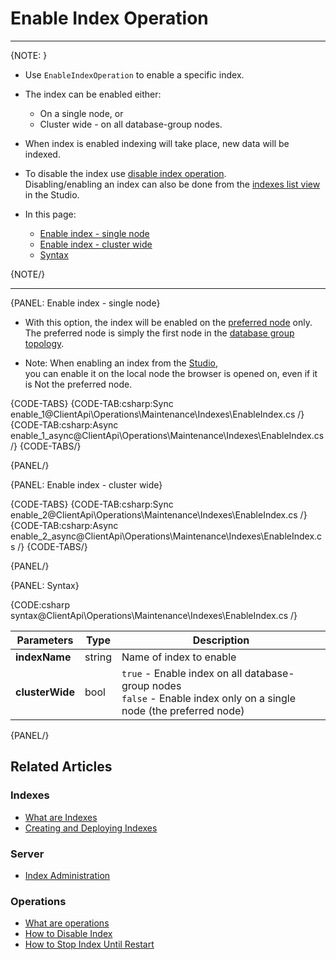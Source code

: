 # Enable Index Operation

 ---

{NOTE: }

* Use `EnableIndexOperation` to enable a specific index.  

* The index can be enabled either:  
    * On a single node, or  
    * Cluster wide - on all database-group nodes.  

* When index is enabled indexing will take place, new data will be indexed.  

* To disable the index use [disable index operation](../../../../client-api/operations/maintenance/indexes/disable-index).  
  Disabling/enabling an index can also be done from the [indexes list view](../../../../studio/database/indexes/indexes-list-view#indexes-list-view---actions) in the Studio.

* In this page:
    * [Enable index - single node](../../../../client-api/operations/maintenance/indexes/enable-index#enable-index---single-node)
    * [Enable index - cluster wide](../../../../client-api/operations/maintenance/indexes/enable-index#enable-index---cluster-wide)
    * [Syntax](../../../../client-api/operations/maintenance/indexes/enable-index#syntax)

{NOTE/}

---

{PANEL: Enable index - single node}

* With this option, the index will be enabled on the [preferred node](../../../../client-api/configuration/load-balance/overview#the-preferred-node) only.  
  The preferred node is simply the first node in the [database group topology](../../../../studio/database/settings/manage-database-group).

* Note: When enabling an index from the [Studio](../../../../studio/database/indexes/indexes-list-view#indexes-list-view---actions),  
  you can enable it on the local node the browser is opened on, even if it is Not the preferred node.

{CODE-TABS}
{CODE-TAB:csharp:Sync enable_1@ClientApi\Operations\Maintenance\Indexes\EnableIndex.cs /}
{CODE-TAB:csharp:Async enable_1_async@ClientApi\Operations\Maintenance\Indexes\EnableIndex.cs /}
{CODE-TABS/}

{PANEL/}

{PANEL: Enable index - cluster wide}

{CODE-TABS}
{CODE-TAB:csharp:Sync enable_2@ClientApi\Operations\Maintenance\Indexes\EnableIndex.cs /}
{CODE-TAB:csharp:Async enable_2_async@ClientApi\Operations\Maintenance\Indexes\EnableIndex.cs /}
{CODE-TABS/}

{PANEL/}

{PANEL: Syntax}

{CODE:csharp syntax@ClientApi\Operations\Maintenance\Indexes\EnableIndex.cs /}

| Parameters | Type | Description |
| - | - | - |
| **indexName** | string | Name of index to enable |
| **clusterWide** | bool | `true` - Enable index on all database-group nodes<br>`false` - Enable index only on a single node (the preferred node) |

{PANEL/}

## Related Articles

### Indexes

- [What are Indexes](../../../../indexes/what-are-indexes)
- [Creating and Deploying Indexes](../../../../indexes/creating-and-deploying)

### Server

- [Index Administration](../../../../server/administration/index-administration)

### Operations

- [What are operations](../../../../client-api/operations/what-are-operations)
- [How to Disable Index](../../../../client-api/operations/maintenance/indexes/disable-index)
- [How to Stop Index Until Restart](../../../../client-api/operations/maintenance/indexes/stop-index)
